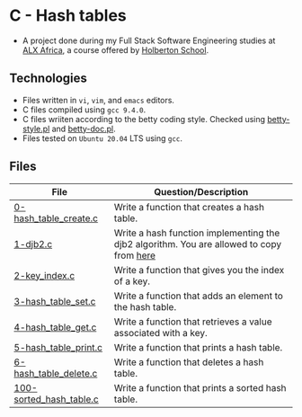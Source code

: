 # C - Hash tables

- A project done during my Full Stack Software Engineering studies at [ALX Africa](https://www.alxafrica.com/software-engineering-2022/), a course offered by [Holberton School](https://www.holbertonschool.com/).

## Technologies
- Files written in ```vi```, ```vim```, and ```emacs``` editors. 
- C files compiled using ```gcc 9.4.0```.
- C files wriiten according to the betty coding style. Checked using [betty-style.pl](https://github.com/holbertonschool/Betty/blob/master/betty-style.pl) and [betty-doc.pl](https://github.com/holbertonschool/Betty/blob/master/betty-doc.pl).
- Files tested on ```Ubuntu 20.04``` LTS using ```gcc```.

## Files

|File | Question/Description |
| ---  | --- |
|[0-hash_table_create.c](0-hash_table_create.c)|Write a function that creates a hash table.|
|[1-djb2.c](1-djb2.c)|Write a hash function implementing the djb2 algorithm. You are allowed to copy from [here](https://gist.github.com/papamuziko/7bb52dfbb859fdffc4bd0f95b76f71e8)|
|[2-key_index.c](2-key_index.c)|Write a function that gives you the index of a key.|
|[3-hash_table_set.c](3-hash_table_set.c)|Write a function that adds an element to the hash table.|
|[4-hash_table_get.c](4-hash_table_get.c)|Write a function that retrieves a value associated with a key.|
|[5-hash_table_print.c](5-hash_table_print.c)|Write a function that prints a hash table.|
|[6-hash_table_delete.c](6-hash_table_delete.c)|Write a function that deletes a hash table.|
|[100-sorted_hash_table.c](100-sorted_hash_table.c)|Write a function that prints a sorted hash table.|


